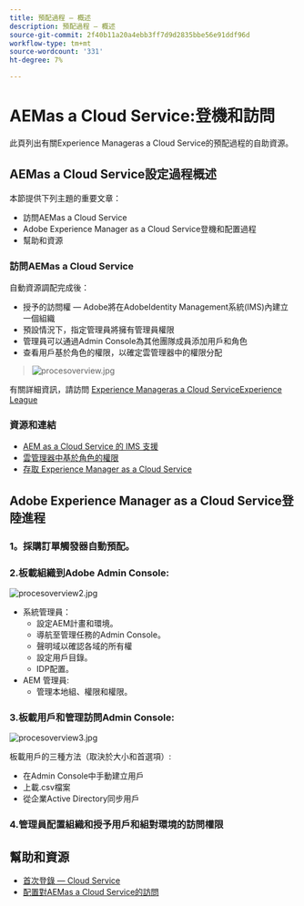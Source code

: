 ```yaml
---
title: 預配過程 — 概述
description: 預配過程 — 概述
source-git-commit: 2f40b11a20a4ebb3ff7d9d2835bbe56e91ddf96d
workflow-type: tm+mt
source-wordcount: '331'
ht-degree: 7%

---
```



# AEMas a Cloud Service:登機和訪問

此頁列出有關Experience Manageras a Cloud Service的預配過程的自助資源。

## AEMas a Cloud Service設定過程概述

本節提供下列主題的重要文章：

* 訪問AEMas a Cloud Service
* Adobe Experience Manager as a Cloud Service登機和配置過程
* 幫助和資源


### 訪問AEMas a Cloud Service

自動資源調配完成後：

* 授予的訪問權 — Adobe將在AdobeIdentity Management系統(IMS)內建立一個組織
* 預設情況下，指定管理員將擁有管理員權限
* 管理員可以通過Admin Console為其他團隊成員添加用戶和角色
* 查看用戶基於角色的權限，以確定雲管理器中的權限分配

> ![procesoverview.jpg](./assets/processOverview.jpg)


有關詳細資訊，請訪問 [Experience Manageras a Cloud ServiceExperience League](https://experienceleague.adobe.com/docs/experience-manager-cloud-service/onboarding/home.html?lang=en)

### 資源和連結

* [AEM as a Cloud Service 的 IMS 支援](https://experienceleague.adobe.com/docs/experience-manager-cloud-service/security/ims-support.html?lang=en)
* [雲管理器中基於角色的權限](https://experienceleague.adobe.com/docs/experience-manager-cloud-service/onboarding/what-is-required/role-based-permissions.html?lang=en#what-is-required)
* [存取 Experience Manager as a Cloud Service ](https://experienceleague.adobe.com/docs/experience-manager-cloud-service/onboarding/getting-access/navigation.html?lang=en#getting-access)


## Adobe Experience Manager as a Cloud Service登陸進程

### 1。採購訂單觸發器自動預配。

### 2.板載組織到Adobe Admin Console:

![procesoverview2.jpg](./assets/processOverview2.jpg)

* 系統管理員：
   * 設定AEM計畫和環境。
   * 導航至管理任務的Admin Console。
   * 聲明域以確認各域的所有權
   * 設定用戶目錄。
   * IDP配置。
* AEM 管理員:
   * 管理本地組、權限和權限。

### 3.板載用戶和管理訪問Admin Console:

![procesoverview3.jpg](./assets/processOverview3.jpg)

板載用戶的三種方法（取決於大小和首選項）:
* 在Admin Console中手動建立用戶
* 上載.csv檔案
* 從企業Active Directory同步用戶

### 4.管理員配置組織和授予用戶和組對環境的訪問權限

## 幫助和資源

* [首次登錄 — Cloud Service](/help/journey-onboarding/sysadmin/learning-path-aem-users.md)
* [配置對AEMas a Cloud Service的訪問](https://experienceleague.adobe.com/docs/experience-manager-learn/cloud-service/accessing/overview.html?lang=en#accessing)
